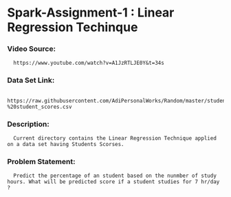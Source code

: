 # Spark-Assignment-1 : Linear Regression Techinque

### Video Source:
      https://www.youtube.com/watch?v=A1JzRTLJE0Y&t=34s

### Data Set Link:
      https://raw.githubusercontent.com/AdiPersonalWorks/Random/master/student_scores%20-%20student_scores.csv

### Description:
      Current directory contains the Linear Regression Technique applied on a data set having Students Scorses. 

### Problem Statement: 
      Predict the percentage of an student based on the nunmber of study hours. What will be predicted score if a student studies for 7 hr/day ?

